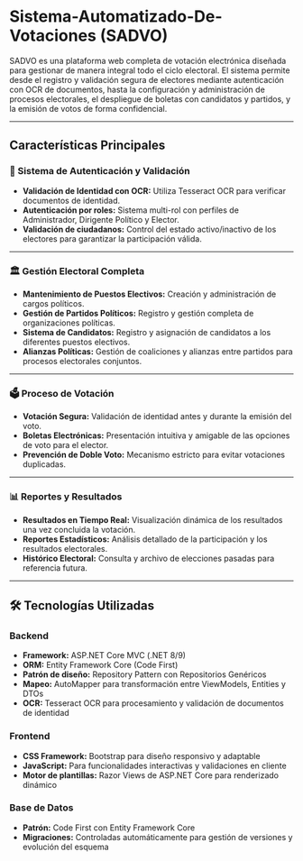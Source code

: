 # Sistema-Automatizado-De-Votaciones (SADVO)

SADVO es una plataforma web completa de votación electrónica diseñada para gestionar de manera integral todo el ciclo electoral. El sistema permite desde el registro y validación segura de electores mediante autenticación con OCR de documentos, hasta la configuración y administración de procesos electorales, el despliegue de boletas con candidatos y partidos, y la emisión de votos de forma confidencial.

---

## Características Principales

### 🔐 Sistema de Autenticación y Validación
- **Validación de Identidad con OCR:** Utiliza Tesseract OCR para verificar documentos de identidad.
- **Autenticación por roles:** Sistema multi-rol con perfiles de Administrador, Dirigente Político y Elector.
- **Validación de ciudadanos:** Control del estado activo/inactivo de los electores para garantizar la participación válida.

---

### 🏛️ Gestión Electoral Completa
- **Mantenimiento de Puestos Electivos:** Creación y administración de cargos políticos.
- **Gestión de Partidos Políticos:** Registro y gestión completa de organizaciones políticas.
- **Sistema de Candidatos:** Registro y asignación de candidatos a los diferentes puestos electivos.
- **Alianzas Políticas:** Gestión de coaliciones y alianzas entre partidos para procesos electorales conjuntos.

---

### 🗳️ Proceso de Votación
- **Votación Segura:** Validación de identidad antes y durante la emisión del voto.
- **Boletas Electrónicas:** Presentación intuitiva y amigable de las opciones de voto para el elector.
- **Prevención de Doble Voto:** Mecanismo estricto para evitar votaciones duplicadas.

---

### 📊 Reportes y Resultados
- **Resultados en Tiempo Real:** Visualización dinámica de los resultados una vez concluida la votación.
- **Reportes Estadísticos:** Análisis detallado de la participación y los resultados electorales.
- **Histórico Electoral:** Consulta y archivo de elecciones pasadas para referencia futura.

---

## 🛠️ Tecnologías Utilizadas

### Backend
- **Framework:** ASP.NET Core MVC (.NET 8/9)
- **ORM:** Entity Framework Core (Code First)
- **Patrón de diseño:** Repository Pattern con Repositorios Genéricos
- **Mapeo:** AutoMapper para transformación entre ViewModels, Entities y DTOs
- **OCR:** Tesseract OCR para procesamiento y validación de documentos de identidad

### Frontend
- **CSS Framework:** Bootstrap para diseño responsivo y adaptable
- **JavaScript:** Para funcionalidades interactivas y validaciones en cliente
- **Motor de plantillas:** Razor Views de ASP.NET Core para renderizado dinámico

### Base de Datos
- **Patrón:** Code First con Entity Framework Core
- **Migraciones:** Controladas automáticamente para gestión de versiones y evolución del esquema
